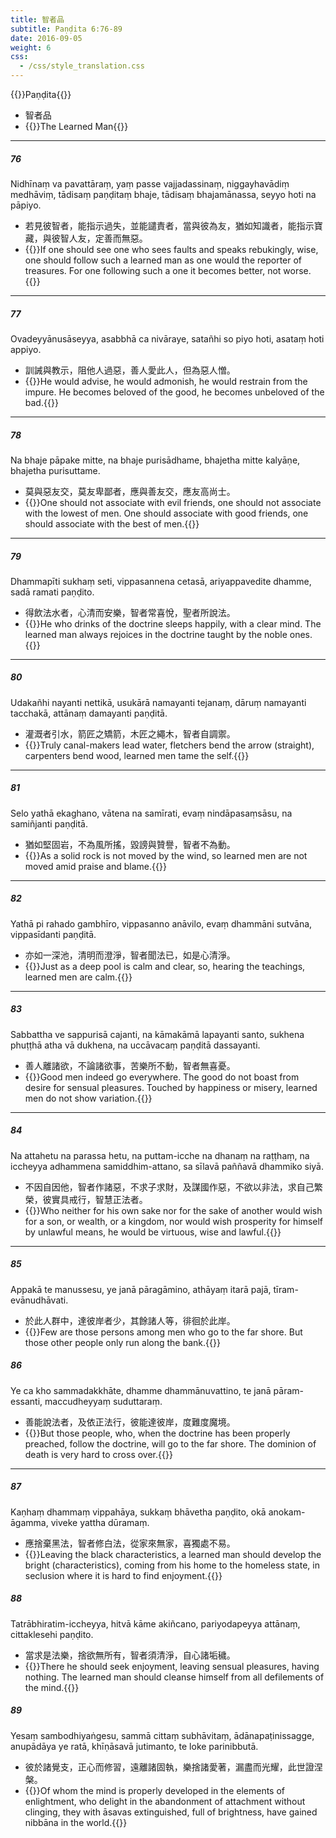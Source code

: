 ```yaml
---
title: 智者品
subtitle: Paṇḍita 6:76-89
date: 2016-09-05
weight: 6
css:
  - /css/style_translation.css
---
```


{{<subtitle>}}Paṇḍita{{</subtitle>}}

- 智者品
- {{<serif>}}The Learned Man{{</serif>}}

---

##### 76

Nidhīnaṃ va pavattāraṃ, yaṃ passe vajjadassinaṃ, niggayhavādiṃ medhāviṃ, tādisaṃ paṇḍitaṃ bhaje, tādisaṃ bhajamānassa, seyyo hoti na pāpiyo.

- 若見彼智者，能指示過失，並能譴責者，當與彼為友，猶如知識者，能指示寶藏，與彼智人友，定善而無惡。
- {{<serif>}}If one should see one who sees faults and speaks rebukingly, wise, one should follow such a learned man as one would the reporter of treasures. For one following such a one it becomes better, not worse.{{</serif>}}

---

##### 77

Ovadeyyānusāseyya, asabbhā ca nivāraye, satañhi so piyo hoti, asataṃ hoti appiyo.

- 訓誡與教示，阻他人過惡，善人愛此人，但為惡人憎。
- {{<serif>}}He would advise, he would admonish, he would restrain from the impure. He becomes beloved of the good, he becomes unbeloved of the bad.{{</serif>}}

---

##### 78

Na bhaje pāpake mitte, na bhaje purisādhame, bhajetha mitte kalyāṇe, bhajetha purisuttame.

- 莫與惡友交，莫友卑鄙者，應與善友交，應友高尚士。
- {{<serif>}}One should not associate with evil friends, one should not associate with the lowest of men. One should associate with good friends, one should associate with the best of men.{{</serif>}}

---

##### 79

Dhammapīti sukhaṃ seti, vippasannena cetasā, ariyappavedite dhamme, sadā ramati paṇḍito.

- 得飲法水者，心清而安樂，智者常喜悅，聖者所說法。
- {{<serif>}}He who drinks of the doctrine sleeps happily, with a clear mind. The learned man always rejoices in the doctrine taught by the noble ones.{{</serif>}}

---

##### 80

Udakañhi nayanti nettikā, usukārā namayanti tejanaṃ, dāruṃ namayanti tacchakā, attānaṃ damayanti paṇḍitā.

- 灌溉者引水，箭匠之矯箭，木匠之繩木，智者自調禦。
- {{<serif>}}Truly canal-makers lead water, fletchers bend the arrow (straight), carpenters bend wood, learned men tame the self.{{</serif>}}

---

##### 81

Selo yathā ekaghano, vātena na samīrati, evaṃ nindāpasaṃsāsu, na samiñjanti paṇḍitā.

- 猶如堅固岩，不為風所搖，毀謗與贊譽，智者不為動。
- {{<serif>}}As a solid rock is not moved by the wind, so learned men are not moved amid praise and blame.{{</serif>}}

---

##### 82

Yathā pi rahado gambhīro, vippasanno anāvilo, evaṃ dhammāni sutvāna, vippasīdanti paṇḍitā.

- 亦如一深池，清明而澄淨，智者聞法已，如是心清淨。
- {{<serif>}}Just as a deep pool is calm and clear, so, hearing the teachings, learned men are calm.{{</serif>}}

---

##### 83

Sabbattha ve sappurisā cajanti, na kāmakāmā lapayanti santo, sukhena phuṭṭhā atha vā dukhena, na uccāvacaṃ paṇḍitā dassayanti.

- 善人離諸欲，不論諸欲事，苦樂所不動，智者無喜憂。
- {{<serif>}}Good men indeed go everywhere. The good do not boast from desire for sensual pleasures. Touched by happiness or misery, learned men do not show variation.{{</serif>}}

---

##### 84

Na attahetu na parassa hetu, na puttam-icche na dhanaṃ na raṭṭhaṃ, na iccheyya adhammena samiddhim-attano, sa sīlavā paññavā dhammiko siyā.

- 不因自因他，智者作諸惡，不求子求財，及謀國作惡，不欲以非法，求自己繁榮，彼實具戒行，智慧正法者。
- {{<serif>}}Who neither for his own sake nor for the sake of another would wish for a son, or wealth, or a kingdom, nor would wish prosperity for himself by unlawful means, he would be virtuous, wise and lawful.{{</serif>}}

---

##### 85

Appakā te manussesu, ye janā pāragāmino, athāyaṃ itarā pajā, tīram-evānudhāvati.

- 於此人群中，達彼岸者少，其餘諸人等，徘徊於此岸。
- {{<serif>}}Few are those persons among men who go to the far shore. But those other people only run along the bank.{{</serif>}}

##### 86

Ye ca kho sammadakkhāte, dhamme dhammānuvattino, te janā pāram-essanti, maccudheyyaṃ suduttaraṃ.

- 善能說法者，及依正法行，彼能達彼岸，度難度魔境。
- {{<serif>}}But those people, who, when the doctrine has been properly preached, follow the doctrine, will go to the far shore. The dominion of death is very hard to cross over.{{</serif>}}

---

##### 87

Kaṇhaṃ dhammaṃ vippahāya, sukkaṃ bhāvetha paṇḍito, okā anokam-āgamma, viveke yattha dūramaṃ.

- 應捨棄黑法，智者修白法，從家來無家，喜獨處不易。
- {{<serif>}}Leaving the black characteristics, a learned man should develop the bright (characteristics), coming from his home to the homeless state, in seclusion where it is hard to find enjoyment.{{</serif>}}

##### 88

Tatrābhiratim-iccheyya, hitvā kāme akiñcano, pariyodapeyya attānaṃ, cittaklesehi paṇḍito.

- 當求是法樂，捨欲無所有，智者須清淨，自心諸垢穢。
- {{<serif>}}There he should seek enjoyment, leaving sensual pleasures, having nothing. The learned man should cleanse himself from all defilements of the mind.{{</serif>}}

##### 89

Yesaṃ sambodhiyaṅgesu, sammā cittaṃ subhāvitaṃ, ādānapaṭinissagge, anupādāya ye ratā, khīṇāsavā jutimanto, te loke parinibbutā.

- 彼於諸覺支，正心而修習，遠離諸固執，樂捨諸愛著，漏盡而光耀，此世證涅槃。
- {{<serif>}}Of whom the mind is properly developed in the elements of enlightment, who delight in the abandonment of attachment without clinging, they with āsavas extinguished, full of brightness, have gained nibbāna in the world.{{</serif>}}
